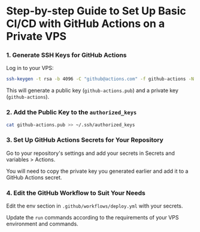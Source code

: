 # Step-by-step Guide to Set Up Basic CI/CD with GitHub Actions on a Private VPS

### 1. Generate SSH Keys for GitHub Actions

Log in to your VPS:

```bash
ssh-keygen -t rsa -b 4096 -C "github@actions.com" -f github-actions -N ""
```

This will generate a public key (`github-actions.pub`) and a private key (`github-actions`).

### 2. Add the Public Key to the `authorized_keys`

```bash
cat github-actions.pub >> ~/.ssh/authorized_keys
```

### 3. Set Up GitHub Actions Secrets for Your Repository

Go to your repository's settings and add your secrets in Secrets and variables > Actions.

You will need to copy the private key you generated earlier and add it to a GitHub Actions secret.

### 4. Edit the GitHub Workflow to Suit Your Needs

Edit the env section in `.github/workflows/deploy.yml` with your secrets.

Update the `run` commands according to the requirements of your VPS environment and commands.
